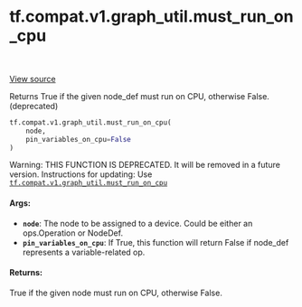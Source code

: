 <div itemscope itemtype="http://developers.google.com/ReferenceObject">
<meta itemprop="name" content="tf.compat.v1.graph_util.must_run_on_cpu" />
<meta itemprop="path" content="Stable" />
</div>

# tf.compat.v1.graph_util.must_run_on_cpu

<!-- Insert buttons -->

<table class="tfo-notebook-buttons tfo-api" align="left">
</table>

<a target="_blank" href="/code/stable/tensorflow/python/framework/graph_util_impl.py">View source</a>



<!-- Start diff -->
Returns True if the given node_def must run on CPU, otherwise False. (deprecated)

``` python
tf.compat.v1.graph_util.must_run_on_cpu(
    node,
    pin_variables_on_cpu=False
)
```



<!-- Placeholder for "Used in" -->

Warning: THIS FUNCTION IS DEPRECATED. It will be removed in a future version.
Instructions for updating:
Use <a href="../../../../tf/compat/v1/graph_util/must_run_on_cpu.md"><code>tf.compat.v1.graph_util.must_run_on_cpu</code></a>

#### Args:


* <b>`node`</b>: The node to be assigned to a device. Could be either an ops.Operation
  or NodeDef.
* <b>`pin_variables_on_cpu`</b>: If True, this function will return False if node_def
  represents a variable-related op.


#### Returns:

True if the given node must run on CPU, otherwise False.
